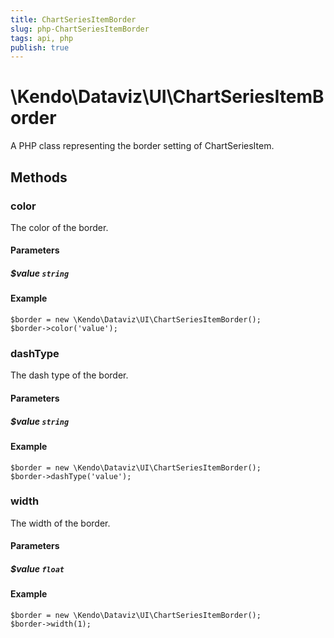 ```yaml
---
title: ChartSeriesItemBorder
slug: php-ChartSeriesItemBorder
tags: api, php
publish: true
---
```


# \Kendo\Dataviz\UI\ChartSeriesItemBorder

A PHP class representing the border setting of ChartSeriesItem.


## Methods

### color
The color of the border.
#### Parameters

##### $value `string`



#### Example 
    $border = new \Kendo\Dataviz\UI\ChartSeriesItemBorder();
    $border->color('value');

### dashType
The dash type of the border.
#### Parameters

##### $value `string`



#### Example 
    $border = new \Kendo\Dataviz\UI\ChartSeriesItemBorder();
    $border->dashType('value');

### width
The width of the border.
#### Parameters

##### $value `float`



#### Example 
    $border = new \Kendo\Dataviz\UI\ChartSeriesItemBorder();
    $border->width(1);


